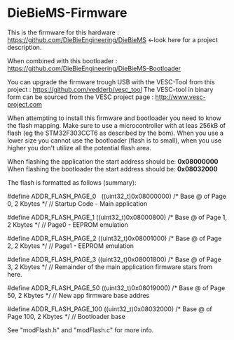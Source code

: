 # DieBieMS-Firmware

This is the firmware for this hardware : https://github.com/DieBieEngineering/DieBieMS <-look here for a project description.

When combined with this bootloader : https://github.com/DieBieEngineering/DieBieMS-Bootloader

You can upgrade the firmware trough USB with the VESC-Tool from this project : https://github.com/vedderb/vesc_tool 
The VESC-tool in binary form can be sourced from the VESC project page : http://www.vesc-project.com

When attempting to install this firmware and bootloader you need to know the flash mapping. Make sure to use a microcontroller with at leas 256kB of flash (eg the STM32F303CCT6 as described by the bom). When you use a lower size you cannot use the bootloader (flash is to small), when you use higher you don't utilize all the potential flash area.

When flashing the application the start address should be: <b>0x08000000</b>
When flashing the bootloader the start address should be: <b>0x08032000</b>

The flash is formatted as follows (summary):

#define ADDR_FLASH_PAGE_0   ((uint32_t)0x08000000) /* Base @ of Page 0, 2 Kbytes */  // Startup Code - Main application

#define ADDR_FLASH_PAGE_1   ((uint32_t)0x08000800) /* Base @ of Page 1, 2 Kbytes */  // Page0 - EEPROM emulation

#define ADDR_FLASH_PAGE_2   ((uint32_t)0x08001000) /* Base @ of Page 2, 2 Kbytes */  // Page1 - EEPROM emulation

#define ADDR_FLASH_PAGE_3   ((uint32_t)0x08001800) /* Base @ of Page 3, 2 Kbytes */  // Remainder of the main application firmware stars
from here.

#define ADDR_FLASH_PAGE_50  ((uint32_t)0x08019000) /* Base @ of Page 50, 2 Kbytes */  // New app firmware base addres

#define ADDR_FLASH_PAGE_100 ((uint32_t)0x08032000) /* Base @ of Page 100, 2 Kbytes */  // Bootloader base

See "modFlash.h" and "modFlash.c" for more info.
